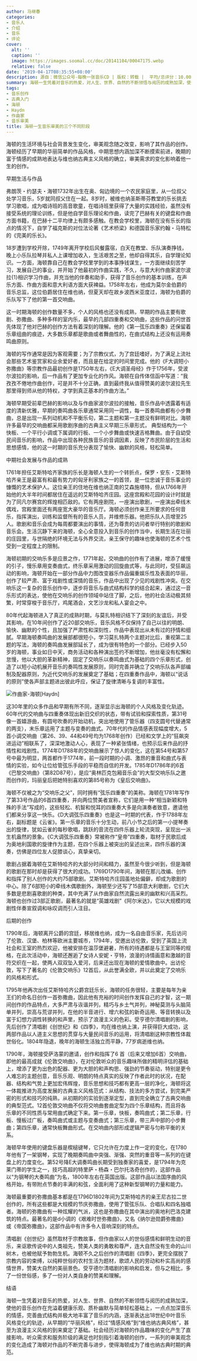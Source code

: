 ```yaml
---
author: 马继春
categories:
- 音乐人
- 介绍
- 音乐
- 评论
cover:
  alt: ''
  caption: ''
  image: https://images.soomal.cc/doc/20141104/00047175.webp
  relative: false
date: '2019-04-17T08:35:55+08:00'
description: 源自：微信公众号-每晚一张音乐CD | 版权：转载 |  平均/总评分：10.00/10
summary: 海顿一生凭着对音乐的热爱，对人生、世界、自然的不断领悟与阅历的成熟加深，使他的音乐创作在充溢着健康乐观、质朴幽默与简单轻松基础上，一点点加深音乐的情感，完善曲式结构并极大地丰富了音乐的内涵，逐渐表达出18世纪中叶音乐风格变化的轨迹……
tags:
- 音乐创作
- 古典入门
- 海顿
- Haydn
- 作曲家
- 音乐审美
title: 海顿一生音乐审美的三个不同阶段
---
```


海顿的生活环境与社会背景发生变化，审美观念随之改变，影响了其作品的创作。海顿经历了早期的华丽简单的作品风格，中期思想内涵加深不断摸索前进，晚期的富于情感的成熟地表达与维也纳古典主义风格的确立，审美需求的变化影响着他一生的创作。

早期生活与作品

弗朗茨・约瑟夫・海顿1732年出生在奥、匈边境的一个农民家庭里，从一位叔父处学习音乐，5岁就同叔父住在一起。8岁时，被维也纳圣斯蒂芬教堂的乐长挑去学习歌唱，成为唱诗班的高音歌童，在唱诗班里获得了大量的实践经验，虽然没有接受系统的理论训练，但是他自学音乐理论和作曲，读完了巴赫有关的键盘和作曲方面书籍，在巴赫十二平均律上有颇多感触。在教会学校里，海顿在没有乐长的指点的情况下，自学了福克斯的对位法论著《艺术桥梁》和德国音乐家约翰・马特松的《完美的乐长》。

18岁遭到学校开除，1749年离开学校后风餐露宿，白天在教堂、乐队演奏挣钱，晚上小乐队拉琴并私人上课增加收入，生活艰苦之至，他却自得其乐，自学理论知识。一方面，海顿靠自己在教会学校里学到的本事挣钱谋生，一方面继续刻苦学习，发展自己的事业，并开始了他最初的作曲实践，不久，与意大利作曲家波尔波拉{1}相识学习作曲，并充当他的伴奏和助手，获得了音乐创作的基本训练，在声乐方面、作曲方面和意大利语方面大获裨益。1758年左右，他成为莫尔金伯爵的音乐总监，这位伯爵居住在维也纳，但夏天却在故乡波西米亚度过，海顿为伯爵的乐队写下了他的第一首交响曲。

这一时期海顿的创作数量不多，个人的风格也还没有成熟，早期的作品主要有歌剧、弥撒曲、多种多样的室内乐，最早的几部四重奏和交响曲，这些作品的问世首先体现了他对巴赫的创作方法有着深刻的理解。他的《第一弦乐四重奏》还保留着乐章组曲的痕迹，大多数乐章都是歌曲或者舞曲性的，在曲式结构上还没有运用奏鸣曲原则。

海顿的写作通常是因为客观需要；为了宗教仪式，为了宫廷嗜好，为了满足上流社会那些艺术鉴赏家和业余爱好者，而且是在给定的时间里完成。他的《F大调短小弥撒曲》等宗教作品最初创作是1750年左右，《E大调圣母经》作于1756年，受波尔波拉的影响，后一作品有了更加专业化的作风。海顿在自传体信函中写道：“我孜孜不倦地作曲创作，可是并不十分正确，直到最终我从值得赞美的波尔波拉先生那里得到师从他的特权，才学到真正基本的作曲方法。”

海顿早期受前辈巴赫的影响以及与作曲家波尔波拉的接触，音乐作品中透露着有适度的清新优雅，早期的奏鸣曲各乐章通常采用同一调性，每一首奏鸣曲都有小步舞曲，总是出现一系列动机和不平衡乐句，第二主题和第一主题没有鲜明对比。海顿许多最早的交响曲都采用歌剧序曲的古典主义早期三乐章形式， 典型结构为一个快板、一个平行小调或下属调的行板、一个小步舞曲或快速吉格舞曲。由于自幼受民间音乐的影响，作品中出现各种民族音乐的音调因素，反映了市民阶层的生活和思想感情，他的这一时期的音乐充分表现了愉快、幽默的风格，轻松简单。

中期社会发展与作品的成熟

1761年担任艾斯特哈齐家族的乐长是海顿人生的一个转折点，保罗・安东・艾斯特哈齐亲王是最富有和最有势力的匈牙利家族之一的首领，是一位忠诚于音乐事业的慷慨的艺术保护人。这位亲王的住地在维也纳正南的艾森施塔特，但从1766年开始他的大半年时间都居住在遥远的艾斯特哈齐庄园。这座宫殿和花园的设计时就是为了同凡尔赛宫的辉煌相匹敌的。它有两座剧院，一座演出歌剧，一座演出牵线木偶戏，宫殿里面还有两座宽大豪华的音乐厅。海顿必须创作亲王所要求的任何音乐，指挥演出，训练和监督所有的音乐人员，并维修乐器。他把乐队人员增至25人。歌剧和音乐会成为每周都要演出的事情，还为尊贵的访问者举行特别的歌剧和音乐会。生活沉静下来的海顿，全心全意投入到音乐的创作当中，长期生活在壮丽的庄园里，与世隔绝的环境无法与外界交流，亲王保守的趣味也使海顿的艺术个性受到一定程度上的限制。

海顿初期的交响乐多是应景之作，1771年起，交响曲的创作有了进展，增添了缓慢的引子，慢乐章用变奏曲式，终乐章采用激动的回旋曲式等，与此同时，受狂飙运动的影响，海顿开始在一部分作品中力图改变器乐作品偏重娱乐性及表面的华丽，创作了较严肃、富于戏剧性或深情的音乐，作品中出现了少见的戏剧性冲突。在交响乐这一复杂的音乐创作中，逐步将音乐与曲式结构科学的结合起来，通过这一音乐形式的表达，使他在交响乐的创作领域中站住了脚，之后，他的社会活动极其频繁，时常穿梭于音乐厅，鸡尾酒会，文艺沙龙和私人宴会之中。

80年代起海顿进入了真正的成熟时期，与莫扎特相识结下了深刻的友谊后，并受其影响，在10年间创作了近20部交响乐，音乐风格不仅保持了自己以往的明朗、愉快、幽默的个性，且加强了严肃性和深刻性，作品中表现出从未有过的抒情和细腻。早期海顿奏鸣曲的发展部都很短小，学习莫扎特两个主题对比后，重视第二主题的写法，海顿的奏鸣曲发展部延长了，成为很有特色的一个部分。已经步入50岁的海顿，事业如日中天，商务活动和各种演出签约不断增加，他丝毫没有松懈和怠慢，他以大胆的革新精神，固定了交响乐以奏鸣曲式为基础的四个乐章形式，创造了以短小动机展开音乐的奏鸣性发展原则，同时完善并确立了交响乐队各声部编制及配器原则，为近代交响乐的发展奠定了基础；在四重奏作品中，海顿以“说话的原则”使各声部主题进出彼此呼应，保证了旋律清晰与复调的丰富性。

![作曲家-海顿[Haydn]](https://images.soomal.cc/doc/20141104/00047175.webp)





这30年里的众多作品和早期有所不同，逐渐显示出海顿的个人风格及变化轨迹。60年代的交响曲与四重奏体现出新旧交织的状态，带有试验和探索性质，第31号像一首嬉游曲，有圆号吹奏的开始动机，突出地使用了管乐器（四支圆号代替通常的两支），末乐章运用了主题与变奏的曲式。70年代的作品情感表现幅度增大，5首小调交响曲（第26、39、44和49号均为1768年创作）已经和文学上的“狂飙突进运动”相联系了，深深地激动人心，表现了一种紧张情绪，也预示后来作品的抒情性和戏剧性。1774年D1788年的交响曲展示了惊人的变化，这在第54号和第57号中最为明显，两首都作于1774年，前一段时期的小调、激昂的重音和曲式与表情的实验，如今让位给管弦乐手段的平稳而自信的开发。1785年D1786年的6首《巴黎交响曲》（第82D87号），是应“奥林匹克包厢音乐会”的大型交响乐队之邀而创作的，玛丽皇后把她特别喜欢的第85号称为《皇后交响曲》。 

海顿不仅被之为“交响乐之父”，同时拥有“弦乐四重奏”的美称。海顿在1781年写作了第33号作品的6首四重奏，并向两位赞美者宣称，它们是用一种“相当新颖和特殊的手法”写成的，这些轻松、机智和悦耳的四重奏大多是向演奏者致意，邀请他们都来分享这一快乐。《D大调弦乐四重奏》也是这一时期的代表，作于1788年左右，副标题是《云雀》。第一乐章的音乐十分生动，前八小节之后的第一小提琴奏出的旋律，犹如云雀的每秒歌唱，跳跃的音流在四件乐器上轮流突现，呈现出一派生机盎然的景象。《C大调弦乐四重奏》常被称作“皇帝”四重奏，取材于民歌后成为奥地利国歌的旋律作为主题，在四个乐器上被突出的呈述出来，四件乐器的演奏，仿佛是四位友人促膝谈心，真挚亲切。

歌剧占据着海顿在艾斯特哈齐的大部分时间和精力，虽然至今很少听到，但是海顿的歌剧在那时却是获得了很大的成功。1769D1790年间，海顿在那儿改编、创作和指挥了别人创作的大约75部歌剧。艾斯特哈齐庄园虽地处偏僻，却成为歌剧的中心。除了6部短小的牵线木偶歌剧外，海顿至少还写了15部意大利歌剧，它们大多数是悲剧喜歌剧的种类，其中充满了从作曲家自然流露出来的幽默和兴高采烈。海顿也创作过3部正歌剧，最著名的就是“英雄戏剧”《阿尔米达》，它以大规模的戏剧性伴奏宣叙调和咏叹调而引人注目。

后期的创作

1790年后，海顿离开公爵的宫廷，移居维也纳，成为一名自由音乐家，先后访问了伦敦、汉堡、柏林等欧洲主要城市，1794年，受邀出访伦敦，受到了英国上流社会和王室的热烈欢迎，他被安排在温莎堡避暑，所有的待遇都是与王室同等的规格，在此次活动中，海顿还邂逅了女诗人安妮・亨特，浪漫的诗情画意和激越的音符交织在一起，使两人双双坠入爱河，后来还出现在海顿的爱情歌曲中。出访伦敦，写下了著名的《伦敦交响乐》12首后，从此誉满全欧，并以此奠定了交响乐的风格和形式。

1795年他再次出任艾斯特哈齐公爵宫廷乐长，海顿的任务很轻，主要是每年为亲王们的命名日创作一首弥撒曲，因此他有充裕的时间创作发挥自己的才智，这一期间创作的作品特点，大多严肃与诙谐并列，精巧与乡土气并列，神秘莫测与头脑简单并列，崇高与荒谬并列，在他的半音进行、增六和弦的新奇运用、等音转换以及富于幻想力调性转换的和声里，预示了浪漫主义的色彩。受亨德尔清唱剧的影响，先后创作了清唱剧《创世纪》和《四季》，均在维也纳上演，并获得巨大成功，这两部作品以人道主义思想的贯穿与大量民间音乐的运用，将清唱剧这种宗教性体裁世俗化。1804年隐退，晚年的海顿生活独立而平静，77岁病逝维也纳。

1790年，海顿接受萨洛蒙的邀请，创作和指挥了6 首（后来又增加6首）交响曲， 即他的最高成就《伦敦交响曲》，在对伦敦听众的音乐趣味所做的精明评估的基础上，增添了更为出色的配器、更为大胆的和声构思、强劲的节奏驱动，特别是更令人难忘的主题创意，音乐乐观、明朗的特点真实的反映了作者此时的状况，在配器、结构和气势上更加宏伟辉煌，音乐思想和技巧都有更高一层的净化，海顿将这一体裁推进为高度发展的古典主义风格范式：从结构、技法的多方尝试，到完美严密的形式和技巧的纯熟，从初期的的实验到逐渐定型，直到完全确立了古典交响曲的典型范式。12首伦敦交响曲不仅将交响曲套曲定型为四个乐章结构，而且将各乐章的不同性质与常用曲式确定下来。第一乐章，快板，奏鸣曲式；第二乐章，行板、慢板过广板，奏鸣曲式或主题与变奏曲式；第三乐章，带三声中部的小步舞曲；第四乐章，通常快板舞曲形式。在交响曲内部形成逻辑严密与匀称平衡的关系。

海顿早年使用的键盘乐器是楔槌键琴，它只允许在力度上作一定的变化，在1780年他有了一架钢琴，实现了晚期奏鸣曲中突强、渐强、突然的重音等一系列的在键盘上的力度变化。第52号降E大调奏鸣曲长期受到独奏家的喜爱，是1794年为克莱门蒂的学生之一，技巧高超的特里萨・杨森・巴尔托洛奇创作的，这部作品以“为钢琴的大奏鸣曲”为名，1800年左右在英国出版。这部作品以法国序曲的风格开始，有带附点节奏的丰满的和弦，全面利用了这种新型钢琴的力量和能力。

海顿最重要的弥撒曲基本都是在1796D1802年间为艾斯特哈齐的亲王尼古拉二世创作的，所有这些都是大规模的节庆弥撒曲，使用了管弦乐队、合唱队和四名独唱者。海顿的弥撒曲有一种炫耀的气派，这也是弥撒曲在其中演出的奥地利巴洛克建筑的特点。最著名的是d小调的《艰难时世弥撒曲》，又名《纳尔逊勋爵弥撒曲》或《帝国弥撒曲》，这部作品中有许多令人音响深刻的特点。

清唱剧《创世纪》虽然取材于宗教故事，但作曲家以人的世俗感情和鲜明生动的音乐，来讴歌传说中的人类祖先，赞美人类的勇敢和尊严，连大自然没有生命的山川树木，也被他赋予勃勃生机。海顿不久之后创作的清唱剧《四季》，更完全摆脱了宗教内容的束缚，以纯粹世俗的农村生活为题材，歌颂人民的劳动和朴实高尚的感情世界，赞美大自然的美丽景色。受亨德尔清唱剧的影响和启发，但与之相比，多了一份世俗感，多了一份对人类自身的赞美和理解。

结语

海顿一生凭着对音乐的热爱，对人生、世界、自然的不断领悟与阅历的成熟加深，使他的音乐创作在充溢着健康乐观、质朴幽默与简单轻松基础上，一点点加深音乐的情感，完善曲式结构并极大地丰富了音乐的内涵，逐渐表达出18世纪中叶音乐风格变化的轨迹，从早期的“华丽风格”，经过“情感风格”到“维也纳古典风格”，甚至为浪漫主义风格的到来奠定了基础。社会经历对海顿的作品趣味的变化产生了直接影响，听众需求和服务阶级的满足也时刻指引着海顿的创作，一系列的审美观念的变化造成了海顿对作品的不断完善与进步，使得海顿成为了维也纳古典时期的典范。